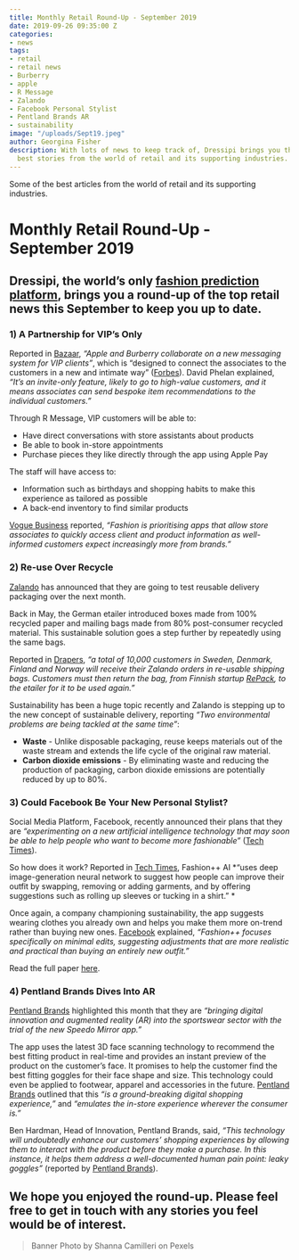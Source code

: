 ```yaml
---
title: Monthly Retail Round-Up - September 2019
date: 2019-09-26 09:35:00 Z
categories:
- news
tags:
- retail
- retail news
- Burberry
- apple
- R Message
- Zalando
- Facebook Personal Stylist
- Pentland Brands AR
- sustainability
image: "/uploads/Sept19.jpeg"
author: Georgina Fisher
description: With lots of news to keep track of, Dressipi brings you this month's
  best stories from the world of retail and its supporting industries.
---
```


Some of the best articles from the world of retail and its supporting industries.

# Monthly Retail Round-Up - September 2019

## Dressipi, the world’s only [fashion prediction platform](https://dressipi.com/solutions/predictive-retail/), brings you a round-up of the top retail news this September to keep you up to date.

### 1) A Partnership for VIP’s Only

Reported in [Bazaar](https://www.harpersbazaar.com/uk/fashion/fashion-news/a28916661/apple-burberry-messaging-system-vip-clients/), *“Apple and Burberry collaborate on a new messaging system for VIP clients”*, which is “designed to connect the associates to the customers in a new and intimate way” ([Forbes](https://www.forbes.com/sites/davidphelan/2019/09/03/apple-and-burberry-team-up-to-create-dazzling-ios-apps/#2dce0ecd4267)). David Phelan explained, *“It’s an invite-only feature, likely to go to high-value customers, and it means associates can send bespoke item recommendations to the individual customers.”*

Through R Message, VIP customers will be able to:
* Have direct conversations with store assistants about products 
* Be able to book in-store appointments
* Purchase pieces they like directly through the app using Apple Pay

The staff will have access to:
* Information such as birthdays and shopping habits to make this experience as tailored as possible
* A back-end inventory to find similar products 

[Vogue Business](https://www.voguebusiness.com/technology/burberry-chat-r-world-ios-luxury-retail-consumers) reported, *“Fashion is prioritising apps that allow store associates to quickly access client and product information as well-informed customers expect increasingly more from brands.”*

### 2) Re-use Over Recycle

[Zalando](https://corporate.zalando.com/en/newsroom/en/stories/zalando-tests-reusable-packaging-delivery) has announced that they are going to test reusable delivery packaging over the next month.

Back in May, the German etailer introduced boxes made from 100% recycled paper and mailing bags made from 80% post-consumer recycled material. This sustainable solution goes a step further by repeatedly using the same bags.

Reported in [Drapers](https://www.drapersonline.com/7037551.article?utm_source=newsletter&utm_medium=email&utm_campaign=DR_EditorialNewsletters.Reg:%20Send%20-%20Daily%20News&mkt_tok=eyJpIjoiTVRGbFlUTXlOMlF6TUdVdyIsInQiOiJmYjNnVGVoMlAyTlB3XC9nOG1mNDNhN2dYN0k1U29LblhpclwvNFZxdmlDRCtrN2ZmQmZhaXlwZ28yMFRUQUZwRkpYb01HbUgzUE5KcTFyblJaWnFBdjU2anBLTmNCQUhGbFwvRGhNR1NHT3M1aDdmMWNVZEU3ZU54dUUxTVZ2UXUxUiJ9), *“a total of 10,000 customers in Sweden, Denmark, Finland and Norway will receive their Zalando orders in re-usable shipping bags. Customers must then return the bag, from Finnish startup [RePack](https://www.originalrepack.com/), to the etailer for it to be used again.”* 

Sustainability has been a huge topic recently and Zalando is stepping up to the new concept of sustainable delivery, reporting *“Two environmental problems are being tackled at the same time”*:

* **Waste** - Unlike disposable packaging, reuse keeps materials out of the waste stream and extends the life cycle of the original raw material. 
* **Carbon dioxide emissions** - By eliminating waste and reducing the production of packaging, carbon dioxide emissions are potentially reduced by up to 80%.

### 3) Could Facebook Be Your New Personal Stylist?

Social Media Platform, Facebook, recently announced their plans that they are *“experimenting on a new artificial intelligence technology that may soon be able to help people who want to become more fashionable”* ([Tech Times](https://www.techtimes.com/articles/245435/20190922/facebooks-fashion-ai-can-help-you-dress-better.htm)).

So how does it work? Reported in [Tech Times](https://www.techtimes.com/articles/245435/20190922/facebooks-fashion-ai-can-help-you-dress-better.htm), Fashion++ AI *“uses deep image-generation neural network to suggest how people can improve their outfit by swapping, removing or adding garments, and by offering suggestions such as rolling up sleeves or tucking in a shirt.” *

Once again, a company championing sustainability, the app suggests wearing clothes you already own and helps you make them more on-trend rather than buying new ones. [Facebook](https://ai.facebook.com/blog/building-ai-to-inform-peoples-fashion-choice) explained, *“Fashion++ focuses specifically on minimal edits, suggesting adjustments that are more realistic and practical than buying an entirely new outfit.”*

Read the full paper [here](https://research.fb.com/publications/fashion-minimal-edits-for-outfit-improvement/).

### 4) Pentland Brands Dives Into AR

[Pentland Brands](https://pentlandbrands.com/pentland-brands-uses-ground-breaking-face-scanning-technology-in-new-speedo-mirror-app/) highlighted this month that they are *“bringing digital innovation and augmented reality (AR) into the sportswear sector with the trial of the new Speedo Mirror app.”*

The app uses the latest 3D face scanning technology to recommend the best fitting product in real-time and provides an instant preview of the product on the customer’s face. It promises to help the customer find the best fitting goggles for their face shape and size. This technology could even be applied to footwear, apparel and accessories in the future. [Pentland Brands](https://pentlandbrands.com/pentland-brands-uses-ground-breaking-face-scanning-technology-in-new-speedo-mirror-app/) outlined that this *“is a ground-breaking digital shopping experience,”* and *“emulates the in-store experience wherever the consumer is.”*

Ben Hardman, Head of Innovation, Pentland Brands, said, *“This technology will undoubtedly enhance our customers’ shopping experiences by allowing them to interact with the product before they make a purchase. In this instance, it helps them address a well-documented human pain point: leaky goggles”* (reported by [Pentland Brands](https://pentlandbrands.com/pentland-brands-uses-ground-breaking-face-scanning-technology-in-new-speedo-mirror-app/)).

## We hope you enjoyed the round-up. Please feel free to get in touch with any stories you feel would be of interest.

> Banner Photo by Shanna Camilleri on Pexels